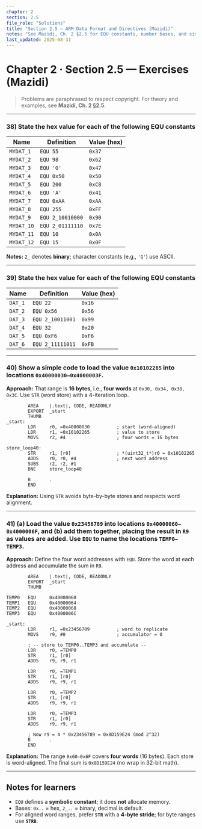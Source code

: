 ```yaml
---
chapter: 2
section: 2.5
file_role: "Solutions"
title: "Section 2.5 — ARM Data Format and Directives (Mazidi)"
notes: "See Mazidi, Ch. 2 §2.5 for EQU constants, number bases, and simple data placement."
last_updated: 2025-08-31
---
```


# Chapter 2 · Section 2.5 — Exercises (Mazidi)

> Problems are paraphrased to respect copyright. For theory and examples, see **Mazidi, Ch. 2 §2.5**.

---

### 38) State the **hex** value for each of the following EQU constants

| Name        | Definition              | Value (hex) |
|-------------|--------------------------|-------------|
| `MYDAT_1`   | `EQU 55`                 | `0x37`      |
| `MYDAT_2`   | `EQU 98`                 | `0x62`      |
| `MYDAT_3`   | `EQU 'G'`                | `0x47`      |
| `MYDAT_4`   | `EQU 0x50`               | `0x50`      |
| `MYDAT_5`   | `EQU 200`                | `0xC8`      |
| `MYDAT_6`   | `EQU 'A'`                | `0x41`      |
| `MYDAT_7`   | `EQU 0xAA`               | `0xAA`      |
| `MYDAT_8`   | `EQU 255`                | `0xFF`      |
| `MYDAT_9`   | `EQU 2_10010000`         | `0x90`      |
| `MYDAT_10`  | `EQU 2_01111110`         | `0x7E`      |
| `MYDAT_11`  | `EQU 10`                 | `0x0A`      |
| `MYDAT_12`  | `EQU 15`                 | `0x0F`      |

**Notes:** `2_` denotes **binary**; character constants (e.g., `'G'`) use ASCII.

---

### 39) State the **hex** value for each of the following EQU constants

| Name     | Definition          | Value (hex) |
|----------|----------------------|-------------|
| `DAT_1`  | `EQU 22`            | `0x16`      |
| `DAT_2`  | `EQU 0x56`          | `0x56`      |
| `DAT_3`  | `EQU 2_10011001`    | `0x99`      |
| `DAT_4`  | `EQU 32`            | `0x20`      |
| `DAT_5`  | `EQU 0xF6`          | `0xF6`      |
| `DAT_6`  | `EQU 2_11111011`    | `0xFB`      |

---

### 40) Show a simple code to load the value `0x10102265` into locations `0x40000030–0x4000003F`.
**Approach:** That range is **16 bytes**, i.e., **four words** at `0x30, 0x34, 0x38, 0x3C`. Use `STR` (word store) with a 4-iteration loop.

```armasm
        AREA    |.text|, CODE, READONLY
        EXPORT  _start
        THUMB
_start:
        LDR     r0, =0x40000030          ; start (word-aligned)
        LDR     r1, =0x10102265          ; value to store
        MOVS    r2, #4                   ; four words = 16 bytes

store_loop40:
        STR     r1, [r0]                 ; *(uint32_t*)r0 = 0x10102265
        ADDS    r0, r0, #4               ; next word address
        SUBS    r2, r2, #1
        BNE     store_loop40

        B       .
        END
```

**Explanation:** Using `STR` avoids byte-by-byte stores and respects word alignment.

---

### 41) (a) Load the value `0x23456789` into locations `0x40000060–0x4000006F`, and (b) add them together, placing the result in `R9` as values are added. Use `EQU` to name the locations `TEMP0–TEMP3`.
**Approach:** Define the four word addresses with `EQU`. Store the word at each address and accumulate the sum in `R9`.

```armasm
        AREA    |.text|, CODE, READONLY
        EXPORT  _start
        THUMB

TEMP0   EQU     0x40000060
TEMP1   EQU     0x40000064
TEMP2   EQU     0x40000068
TEMP3   EQU     0x4000006C

_start:
        LDR     r1, =0x23456789          ; word to replicate
        MOVS    r9, #0                   ; accumulator = 0

        ; -- store to TEMP0..TEMP3 and accumulate --
        LDR     r0, =TEMP0
        STR     r1, [r0]
        ADDS    r9, r9, r1

        LDR     r0, =TEMP1
        STR     r1, [r0]
        ADDS    r9, r9, r1

        LDR     r0, =TEMP2
        STR     r1, [r0]
        ADDS    r9, r9, r1

        LDR     r0, =TEMP3
        STR     r1, [r0]
        ADDS    r9, r9, r1

        ; Now r9 = 4 * 0x23456789 = 0x8D159E24 (mod 2^32)
        B       .
        END
```

**Explanation:** The range `0x60–0x6F` covers **four words** (16 bytes). Each store is word-aligned. The final sum is `0x8D159E24` (no wrap in 32-bit math).

---

## Notes for learners
- `EQU` defines a **symbolic constant**; it does **not** allocate memory.  
- Bases: `0x..` = hex, `2_..` = binary, decimal is default.  
- For aligned word ranges, prefer **`STR`** with a **4-byte stride**; for byte ranges use **`STRB`**.
